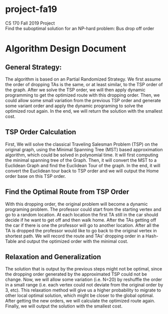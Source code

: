# project-fa19
CS 170 Fall 2019 Project \
Find the suboptimal solution for an NP-hard problem: Bus drop off order

# Algorithm Design Document
## General Strategy:
The algorithm is based on an Partial Randomized Strategy. We first assume the order of
dropping TAs is the same, or at least similar, to the TSP order of the graph. After we solve the
TSP order, we will then apply dynamic programming to get the optimized route with this 
dropping order. Then, we could allow some small variation from the previous TSP order and 
generate some variant order and apply the dynamic programing to solve the optimized rout 
again. In the end, we will return the solution with the smallest cost.
## TSP Order Calculation
First, We will solve the classical Traveling Salesman Problem (TSP) on the original graph, using
the Minimal Spanning Tree (MST) based approximation algorithm, which could be solved in 
polynomial time. It will first computing the minimal spanning tree of the Graph. Then, it will
convert the MST to a Euclidean Graph and find the Euclidean Tour of the graph. In the end, it 
will convert the Euclidean tour back to TSP order and we will output the Home order base on 
this TSP order.
## Find the Optimal Route from TSP Order
With this dropping order, the original problem will become a dynamic programing problem. The 
professor could start from the starting vertex and go to a random location. At each location the 
first TA still in the car should decide if he want to get off and then walk home. After the TAs
getting off the car if there is one the professor will go to another location. After all the TA is 
dropped the professor would like to go back to the original vertex in shortest path. We will 
record the route and TAs’ dropping order in a Hash-Table and output the optimized order with 
the minimal cost.
## Relaxation and Generalization
The solution that is output by the previous steps might not be optimal, since the dropping order
generated by the approximated TSP could not be change. Now, we will allow some variation
(i.e. N=20) by reshuffle the order in a small range (i.e. each vertex could not deviate from the 
original order by 3, etc). This relaxation method will give us a higher probability to migrate to 
other local optimal solution, which might be closer to the global optimal. After getting the new 
orders, we will calculate the optimized route again. Finally, we will output the solution with the 
smallest cost.
